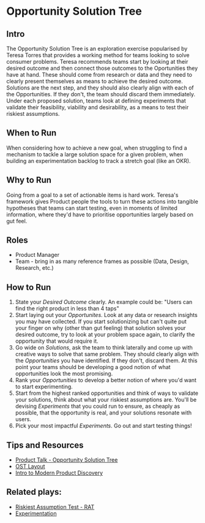 # Opportunity Solution Tree

## Intro
The Opportunity Solution Tree is an exploration exercise popularised by Teresa Torres that provides a working method for teams looking to solve consumer problems. Teresa recommends teams start by looking at their desired outcome and then connect those outcomes to the Oportunities they have at hand. These should come from research or data and they need to clearly present themselves as means to achieve the desired outcome. Solutions are the next step, and they should also clearly align with each of the Opportunities. If they don't, the team should discard them immediately. Under each proposed solution, teams look at defining experiments that validate their feasibility, viability and desirability, as a means to test their riskiest assumptions.

## When to Run
When considering how to achieve a new goal, when struggling to find a mechanism to tackle a large solution space for a given problem, when building an experimentation backlog to track a stretch goal (like an OKR).

## Why to Run
Going from a goal to a set of actionable items is hard work. Teresa's framework gives Product people the tools to turn these actions into tangible hypotheses that teams can start testing, even in moments of limited information, where they'd have to prioritise opportunities largely based on gut feel.

## Roles
* Product Manager
* Team - bring in as many reference frames as possible (Data, Design, Research, etc.)

## How to Run
1) State your *Desired Outcome* clearly. An example could be: "Users can find the right product in less than 4 taps"
2) Start laying out your *Opportunites*. Look at any data or research insights you may have collected. If you start solutionizing but can't quite put your finger on why (other than gut feeling) that solution solves your desired outcome, try to look at your problem space again, to clarify the opportunity that would require it.
3) Go wide on *Solutions*, ask the team to think laterally and come up with creative ways to solve that same problem. They should clearly align with the *Opportunities* you have identified. If they don't, discard them. At this point your teams should be developing a good notion of what opportunities look the most promising.
4) Rank your *Opportunities* to develop a better notion of where you'd want to start experimenting.
5) Start from the highest ranked opportunities and think of ways to validate your solutions, think about what your riskiest assumptions are. You'll be devising *Experiments* that you could run to ensure, as cheaply as possible, that the opportunity is real, and your solutions resonate with users.
6) Pick your most impactful *Experiments*. Go out and start testing things!

## Tips and Resources
* [Product Talk - Opportunity Solution Tree](https://www.producttalk.org/2016/08/opportunity-solution-tree/)
* [OST Layout](https://www.producttalk.org/wp-content/uploads/2016/08/opportunity-solution-tree-1.png)
* [Intro to Modern Product Discovery](https://medium.com/productized-blog/an-introduction-to-modern-product-discovery-by-teresa-torres-productizedconf-bb2703b01fdb)


## Related plays:
* [Riskiest Assumption Test - RAT](https://github.com/colivetree/product-playbook/blob/master/riskiest_assumption_test.md)
* [Experimentation](https://github.com/colivetree/product-playbook/blob/master/experimentation.md)
